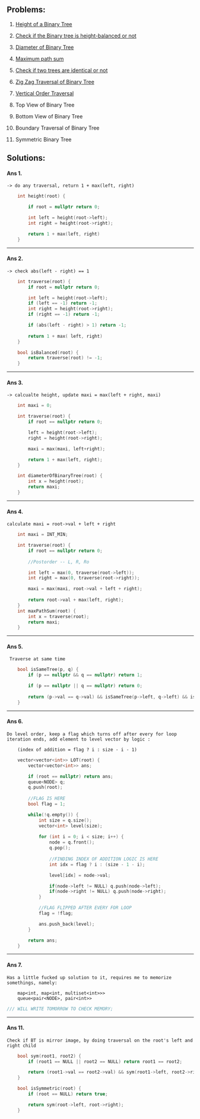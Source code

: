 ## Problems:

1. [Height of a Binary Tree](#ans-1---do-any-traversal-return-1--maxleft-right)

2. [Check if the Binary tree is height-balanced or not](#ans-2---check-absleft---right--1)

3. [Diameter of Binary Tree](#ans-3---calcualte-height-update-maxi--maxleft--right-maxi)

4. [Maximum path sum](#ans-4-calculate-maxi--root-val--left--right)

5. [Check if two trees are identical or not](#ans-5-traverse-at-same-time)

6. [Zig Zag Traversal of Binary Tree](#ans-6)

7. [Vertical Order Traversal](#ans-7-vertical-order-traversal)

8. Top View of Binary Tree

9. Bottom View of Binary Tree
	
10. Boundary Traversal of Binary Tree

11. Symmetric Binary Tree


## Solutions:

#### Ans 1. 
    -> do any traversal, return 1 + max(left, right)
```cpp
    int height(root) {

        if root = nullptr return 0;

        int left = height(root->left);
        int right = height(root->right);

        return 1 + max(left, right)
    }
```
________________________________
#### Ans 2. 
    -> check abs(left - right) == 1
```cpp
    int traverse(root) {
        if root = nullptr return 0;

        int left = height(root->left);
        if (left == -1) return -1;
        int right = height(root->right);
        if (right == -1) return -1;

        if (abs(left - right) > 1) return -1;
    
        return 1 + max( left, right)
    }

    bool isBalanced(root) {
        return traverse(root) != -1;
    }
```
________________________________
#### Ans 3. 
    -> calcualte height, update maxi = max(left + right, maxi)

```cpp
    int maxi = 0;

    int traverse(root) {
        if root == nullptr return 0;

        left = height(root->left);
        right = height(root->right);

        maxi = max(maxi, left+right);

        return 1 + max(left, right);
    }

    int diameterOfBinaryTree(root) {
        int x = height(root);
        return maxi;    
    }
```
________________________________
#### Ans 4. 
    calculate maxi = root->val + left + right
```cpp
    int maxi = INT_MIN;

    int traverse(root) {
        if root == nullptr return 0;
                
        //Postorder -- L, R, Ro

        int left = max(0, traverse(root->left));
        int right = max(0, traverse(root->right));

        maxi = max(maxi, root->val + left + right);
                
        return root->val + max(left, right);
    }
    int maxPathSum(root) {
        int x = traverse(root);
        return maxi;    
    }
```
________________________________
#### Ans 5.
     Traverse at same time 

```cpp
    bool isSameTree(p, q) {
        if (p == nullptr && q == nullptr) return 1;

        if (p == nullptr || q == nullptr) return 0;
                
        return (p->val == q->val) && isSameTree(p->left, q->left) && isSameTree(p->right, q->right);
    }
```
________________________________
#### Ans 6. 
    Do level order, keep a flag which turns off after every for loop iteration ends, add element to level vector by logic :  

        (index of addition = flag ? i : size - i - 1)

```cpp
    vector<vector<int>> LOT(root) {
        vector<vector<int>> ans;

        if (root == nullptr) return ans; 
        queue<NODE> q;
        q.push(root);
        
        //FLAG IS HERE
        bool flag = 1;

        while(!q.empty()) {
            int size = q.size();
            vector<int> level(size);
            
            for (int i = 0; i < size; i++) {
                node = q.front();
                q.pop();
                
                //FINDING INDEX OF ADDITION LOGIC IS HERE
                int idx = flag ? i : (size - 1 - i);

                level[idx] = node->val;

                if(node->left != NULL) q.push(node->left);
                if(node->right != NULL) q.push(node->right);
            }

            //FLAG FLIPPED AFTER EVERY FOR LOOP
            flag = !flag;

            ans.push_back(level);
        }

        return ans;
    }
```
________________________________
#### Ans 7.  
    Has a little fucked up solution to it, requires me to memorize somethings, namely:
        
        map<int, map<int, multiset<int>>>
        queue<pair<NODE>, pair<int>>
```cpp
/// WILL WRITE TOMORROW TO CHECK MEMORY;
```
________________________________
#### Ans 11. 
    Check if BT is mirror image, by doing traversal on the root's left and right child
```cpp
    bool sym(root1, root2) {
        if (root1 == NULL || root2 == NULL) return root1 == root2;

        return (root1->val == root2->val) && sym(root1->left, root2->right) && sym(root2->left, root1->right);
    }

    bool isSymmetric(root) {
        if (root == NULL) return true;

        return sym(root->left, root->right);    
    }
```

    



